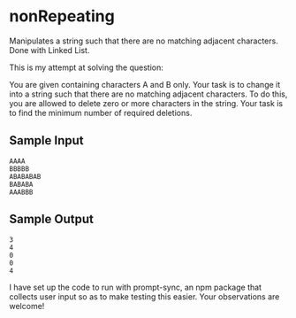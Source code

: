 # nonRepeating
Manipulates a string such that there are no matching adjacent characters. Done with Linked List.

This is my attempt at solving the question:

You are given containing characters A and B only. Your task is to change it into a string such that there are no matching adjacent characters. 
To do this, you are allowed to delete zero or more characters in the string. Your task is to find the minimum number of required deletions.

## Sample Input 
```
AAAA
BBBBB
ABABABAB
BABABA
AAABBB
```   
## Sample Output
```
3
4
0
0
4
``` 

I have set up the code to run with prompt-sync, an npm package that collects user input so as to make testing this easier. 
Your observations are welcome!
